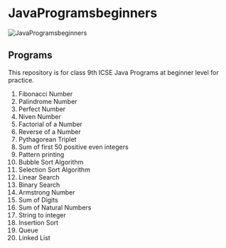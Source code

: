 # JavaProgramsbeginners
![JavaProgramsbeginners](https://socialify.git.ci/alfaPegasis/JavaProgramsbeginners/image?language=1&name=1&owner=1&pattern=Charlie%20Brown&theme=Dark)<br>
## Programs
This repository is for class 9th ICSE Java Programs at beginner level for practice.
1. Fibonacci Number
2. Palindrome Number
3. Perfect Number
4. Niven Number
5. Factorial of a Number 
6. Reverse of a Number 
7. Pythagorean Triplet
8. Sum of first 50 positive even integers
9. Pattern printing
10. Bubble Sort Algorithm
11. Selection Sort Algorithm
12. Linear Search
13. Binary Search 
14. Armstrong Number
15. Sum of Digits
16. Sum of Natural Numbers
17. String to integer
18. Insertion Sort
19. Queue
20. Linked List

